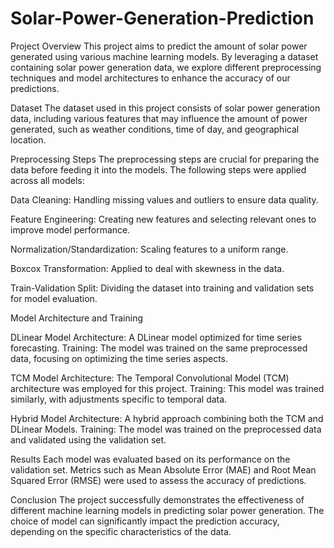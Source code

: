 # Solar-Power-Generation-Prediction


Project Overview
This project aims to predict the amount of solar power generated using various machine learning models. By leveraging a dataset containing solar power generation data, we explore different preprocessing techniques and model architectures to enhance the accuracy of our predictions.

Dataset
The dataset used in this project consists of solar power generation data, including various features that may influence the amount of power generated, such as weather conditions, time of day, and geographical location.

Preprocessing Steps
The preprocessing steps are crucial for preparing the data before feeding it into the models. The following steps were applied across all models:

Data Cleaning: Handling missing values and outliers to ensure data quality.

Feature Engineering: Creating new features and selecting relevant ones to improve model performance.

Normalization/Standardization: Scaling features to a uniform range.

Boxcox Transformation: Applied to deal with skewness in the data.

Train-Validation Split: Dividing the dataset into training and validation sets for model evaluation.

Model Architecture and Training

DLinear Model
Architecture: A DLinear model optimized for time series forecasting.
Training: The model was trained on the same preprocessed data, focusing on optimizing the time series aspects.

TCM Model
Architecture: The Temporal Convolutional Model (TCM) architecture was employed for this project.
Training: This model was trained similarly, with adjustments specific to temporal data.

Hybrid Model
Architecture: A hybrid approach combining both the TCM and DLinear Models.
Training: The model was trained on the preprocessed data and validated using the validation set.

Results
Each model was evaluated based on its performance on the validation set. Metrics such as Mean Absolute Error (MAE) and Root Mean Squared Error (RMSE) were used to assess the accuracy of predictions.

Conclusion
The project successfully demonstrates the effectiveness of different machine learning models in predicting solar power generation. The choice of model can significantly impact the prediction accuracy, depending on the specific characteristics of the data.
